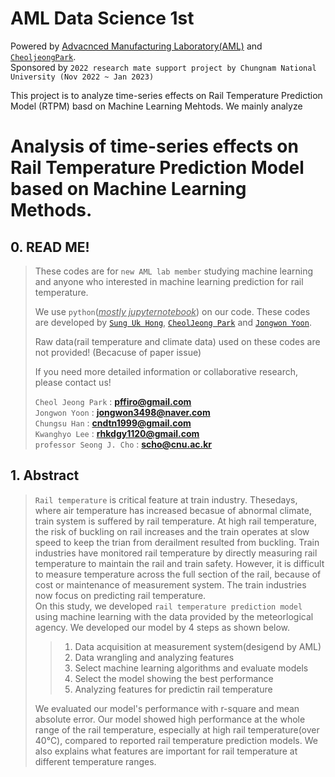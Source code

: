 # **AML Data Science 1st**

Powered by [Advacnced Manufacturing Laboratory(AML)](https://amlkorea.com) and 
[`CheoljeongPark`](https://incorpcj.notion.site/C-V-CheolJeong-Park-c27d08f2c3e04c86b832eab54dc70341).<br>
Sponsored by `2022 research mate support project by Chungnam National University (Nov 2022 ~ Jan 2023)`

This project is to analyze time-series effects on Rail Temperature Prediction Model (RTPM) basd on Machine Learning Mehtods. We mainly analyze 

# Analysis of time-series effects on Rail Temperature Prediction Model based on Machine Learning Methods.

## 0. READ ME!

> These codes are for `new AML lab member` studying machine learning and anyone who interested in machine learning prediction for rail temperature.  
>
> We use `python`(<u>_mostly jupyternotebook_</u>) on our code.
> These codes are developed by [`Sung Uk Hong`](https://scholar.google.co.kr/citations?user=xzAMkycAAAAJ&hl=ko&oi=sra), [`CheolJeong Park`]()  and [`Jongwon Yoon`]().  
>
> Raw data(rail temperature and climate data) used on these codes are not provided! (Becacuse of paper issue)<br>
>
> If you need more detailed information or collaborative research, please contact us!  
>
> 
> `Cheol Jeong Park` : **pffiro@gmail.com**  
> `Jongwon Yoon` : **jongwon3498@naver.com**  
> `Chungsu Han` : **cndtn1999@gmail.com**  
> `Kwanghyo Lee` : **rhkdgy1120@gmail.com**  
> `professor Seong J. Cho` : **scho@cnu.ac.kr**  


## 1. Abstract
>
> `Rail temperature` is critical feature at train industry. Thesedays, where air temperature has increased becasue of abnormal climate, train system is suffered by rail temperature. At high rail temperature, the risk of buckling on rail increases and the train operates at slow speed to keep the trian from derailment resulted from buckling. Train industries have monitored rail temperature by directly measuring rail temperature to maintain the rail and train safety. However, it is difficult to measure temperature across the full section of the rail, because of cost or maintenance of measurement system. The train industries now focus on predicting rail temperature.  
> On this study, we developed `rail temperature prediction model` using machine learning with the data provided by the meteorlogical agency. We developed our model by 4 steps as shown below.  
>>
>>1. Data acquisition at measurement system(desigend by AML)
>>2. Data wrangling and analyzing features
>>3. Select machine learning algorithms and evaluate models
>>4. Select the model showing the best performance
>>5. Analyzing features for predictin rail temperature  
>>
> We evaluated our model's performance with r-square and mean absolute error. Our model showed high performance at the whole range of the rail temperature, especially at high rail temperature(over 40℃), compared to reported rail temperature prediction models. We also explains what features are important for rail temperature at different temperature ranges.